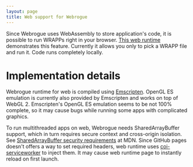 ```yaml
---
layout: page
title: Web support for Webrogue
---
```


Since Webrogue uses WebAssembly to store application's code, it is possible to run WRAPPs right in your browser.
[This web runtime](../demos/dynamic/index.html) demonstrates this feature.
Currently it allows you only to pick a WRAPP file and run it.
Code runs completely locally.

# Implementation details

Webrogue runtime for web is compiled using [Emscripten](https://emscripten.org/). 
OpenGL ES emulation is currently also provided by Emscripten and works on top of WebGL 2.
Emscripten's OpenGL ES emulation seems to be not 100% complete, so it may cause bugs while running some apps with complicated graphics.

To run multithreaded apps on web, Webrogue needs SharedArrayBuffer support, which in turn requires secure context and cross-origin isolation. 
See [SharedArrayBuffer security requirements](https://developer.mozilla.org/en-US/docs/Web/JavaScript/Reference/Global_Objects/SharedArrayBuffer#security_requirements) at MDN.
Since GitHub pages doesn't offers a way to set required headers, web runtime uses [coi-serviceworker](https://github.com/gzuidhof/coi-serviceworker) to inject them.
It may cause web runtime page to instantly reload on first launch.

